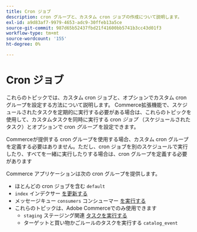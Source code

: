 ```yaml
---
title: Cron ジョブ
description: cron グループと、カスタム cron ジョブの作成について説明します。
exl-id: a9d83af7-9979-4653-adc9-30ffeb13a5ce
source-git-commit: 987d65b52437fbd21f41600bb5741b3cc43d01f3
workflow-type: tm+mt
source-wordcount: '155'
ht-degree: 0%

---
```


# Cron ジョブ

これらのトピックでは、カスタム cron ジョブと、オプションでカスタム cron グループを設定する方法について説明します。 Commerce拡張機能で、スケジュールされたタスクを定期的に実行する必要がある場合は、これらのトピックを使用して、カスタムタスクを同時に実行する cron _ジョブ_ （スケジュールされたタスク）とオプションで cron _グループ_ を設定できます。

Commerceが提供する cron グループを使用する場合、カスタム cron グループを定義する必要はありません。ただし、cron ジョブを別のスケジュールで実行したり、すべてを一緒に実行したりする場合は、cron グループを定義する必要があります

Commerce アプリケーションは次の cron グループを提供します。

- ほとんどの cron ジョブを含む `default`
- `index` インデクサー [ を更新する ](../cli/manage-indexers.md)
- メッセージキュー `consumers` コンシューマー [ を実行する ](../cli/start-message-queues.md)
- これらのトピックは、Adobe Commerceでのみ使用できます
   - `staging` ステージング関連 [ タスクを実行する ](https://experienceleague.adobe.com/en/docs/commerce-admin/content-design/staging/content-staging)
   - ターゲットと買い物かごルールのタスクを実行する `catalog_event`
